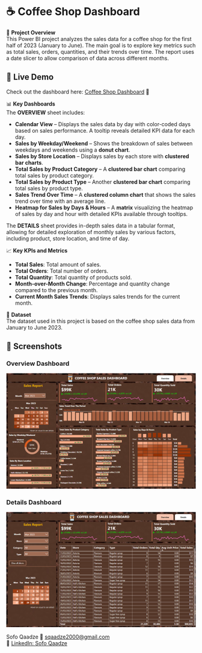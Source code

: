 # ☕ Coffee Shop Dashboard

📌 **Project Overview**  
This Power BI project analyzes the sales data for a coffee shop for the first half of 2023 (January to June). The main goal is to explore key metrics such as total sales, orders, quantities, and their trends over time. The report uses a date slicer to allow comparison of data across different months.

## 🔗 Live Demo  
Check out the dashboard here: [Coffee Shop Dashboard](https://app.powerbi.com/view?r=eyJrIjoiMTEzY2YzYjItNGY5Zi00YjIxLThlYTktNTIzZjk0ZWJjNjRlIiwidCI6ImJkMGQ4ZDNmLTJjODYtNGRhMC04Y2FhLWZlNjFlNzNlNGQ5MyIsImMiOjEwfQ%3D%3D) 🚀  

📊 **Key Dashboards**  
The **OVERVIEW** sheet includes:
- **Calendar View** – Displays the sales data by day with color-coded days based on sales performance. A tooltip reveals detailed KPI data for each day.
- **Sales by Weekday/Weekend** – Shows the breakdown of sales between weekdays and weekends using a **donut chart**.
- **Sales by Store Location** – Displays sales by each store with **clustered bar charts**.
- **Total Sales by Product Category** – A **clustered bar chart** comparing total sales by product category.
- **Total Sales by Product Type** – Another **clustered bar chart** comparing total sales by product type.
- **Sales Trend Over Time** – A **clustered column chart** that shows the sales trend over time with an average line.
- **Heatmap for Sales by Days & Hours** – A **matrix** visualizing the heatmap of sales by day and hour with detailed KPIs available through tooltips.

The **DETAILS** sheet provides in-depth sales data in a tabular format, allowing for detailed exploration of monthly sales by various factors, including product, store location, and time of day.

📈 **Key KPIs and Metrics**
- **Total Sales**: Total amount of sales.
- **Total Orders**: Total number of orders.
- **Total Quantity**: Total quantity of products sold.
- **Month-over-Month Change**: Percentage and quantity change compared to the previous month.
- **Current Month Sales Trends**: Displays sales trends for the current month.

📝 **Dataset**  
The dataset used in this project is based on the coffee shop sales data from January to June 2023.

## 📸 Screenshots  

### Overview Dashboard  
![Overview](https://github.com/sofoq/Coffee-Shop-Project/blob/main/OVERVIEW.png)  

### Details Dashboard  
![Details](https://github.com/sofoq/Coffee-Shop-Project/blob/main/DETAILS.png)  


Sofo Qaadze 
📧 [sqaadze2000@gmail.com](mailto:sqaadze2000@gmail.com)  
🔗 [LinkedIn: Sofo Qaadze](https://www.linkedin.com/in/sofo-qaadze-ba7895205/)


